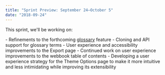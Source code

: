 ```yaml
---
title: "Sprint Preview: September 24–October 5"
date: "2018-09-24"
---
```


This sprint, we'll be working on:

\- Refinements to the forthcoming [glossary](https://github.com/pressbooks/pressbooks/pull/1320) feature - Cloning and API support for glossary terms - User experience and accessibility improvements to the Export page - Continued work on user experience improvements to the webbook table of contents - Developing a user experience strategy for the Theme Options page to make it more intuitive and less intimidating while improving its extensibility
